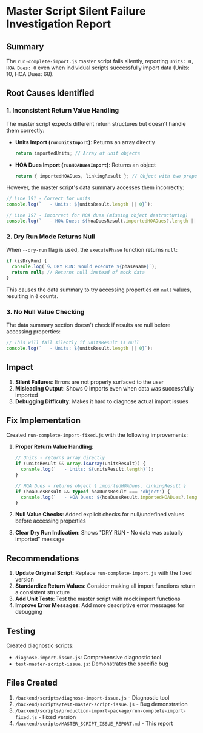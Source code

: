 # Master Script Silent Failure Investigation Report

## Summary
The `run-complete-import.js` master script fails silently, reporting `Units: 0, HOA Dues: 0` even when individual scripts successfully import data (Units: 10, HOA Dues: 68).

## Root Causes Identified

### 1. Inconsistent Return Value Handling
The master script expects different return structures but doesn't handle them correctly:

- **Units Import (`runUnitsImport`)**: Returns an array directly
  ```javascript
  return importedUnits; // Array of unit objects
  ```

- **HOA Dues Import (`runHOADuesImport`)**: Returns an object
  ```javascript
  return { importedHOADues, linkingResult }; // Object with two properties
  ```

However, the master script's data summary accesses them incorrectly:
```javascript
// Line 191 - Correct for units
console.log(`   - Units: ${unitsResult.length || 0}`);

// Line 197 - Incorrect for HOA dues (missing object destructuring)
console.log(`   - HOA Dues: ${hoaDuesResult.importedHOADues?.length || 0}`);
```

### 2. Dry Run Mode Returns Null
When `--dry-run` flag is used, the `executePhase` function returns `null`:
```javascript
if (isDryRun) {
  console.log(`🔍 DRY RUN: Would execute ${phaseName}`);
  return null; // Returns null instead of mock data
}
```

This causes the data summary to try accessing properties on `null` values, resulting in `0` counts.

### 3. No Null Value Checking
The data summary section doesn't check if results are null before accessing properties:
```javascript
// This will fail silently if unitsResult is null
console.log(`   - Units: ${unitsResult.length || 0}`);
```

## Impact
1. **Silent Failures**: Errors are not properly surfaced to the user
2. **Misleading Output**: Shows 0 imports even when data was successfully imported
3. **Debugging Difficulty**: Makes it hard to diagnose actual import issues

## Fix Implementation
Created `run-complete-import-fixed.js` with the following improvements:

1. **Proper Return Value Handling**:
   ```javascript
   // Units - returns array directly
   if (unitsResult && Array.isArray(unitsResult)) {
     console.log(`   - Units: ${unitsResult.length}`);
   }
   
   // HOA Dues - returns object { importedHOADues, linkingResult }
   if (hoaDuesResult && typeof hoaDuesResult === 'object') {
     console.log(`   - HOA Dues: ${hoaDuesResult.importedHOADues?.length || 0}`);
   }
   ```

2. **Null Value Checks**: Added explicit checks for null/undefined values before accessing properties

3. **Clear Dry Run Indication**: Shows "DRY RUN - No data was actually imported" message

## Recommendations
1. **Update Original Script**: Replace `run-complete-import.js` with the fixed version
2. **Standardize Return Values**: Consider making all import functions return a consistent structure
3. **Add Unit Tests**: Test the master script with mock import functions
4. **Improve Error Messages**: Add more descriptive error messages for debugging

## Testing
Created diagnostic scripts:
- `diagnose-import-issue.js`: Comprehensive diagnostic tool
- `test-master-script-issue.js`: Demonstrates the specific bug

## Files Created
1. `/backend/scripts/diagnose-import-issue.js` - Diagnostic tool
2. `/backend/scripts/test-master-script-issue.js` - Bug demonstration
3. `/backend/scripts/production-import-package/run-complete-import-fixed.js` - Fixed version
4. `/backend/scripts/MASTER_SCRIPT_ISSUE_REPORT.md` - This report